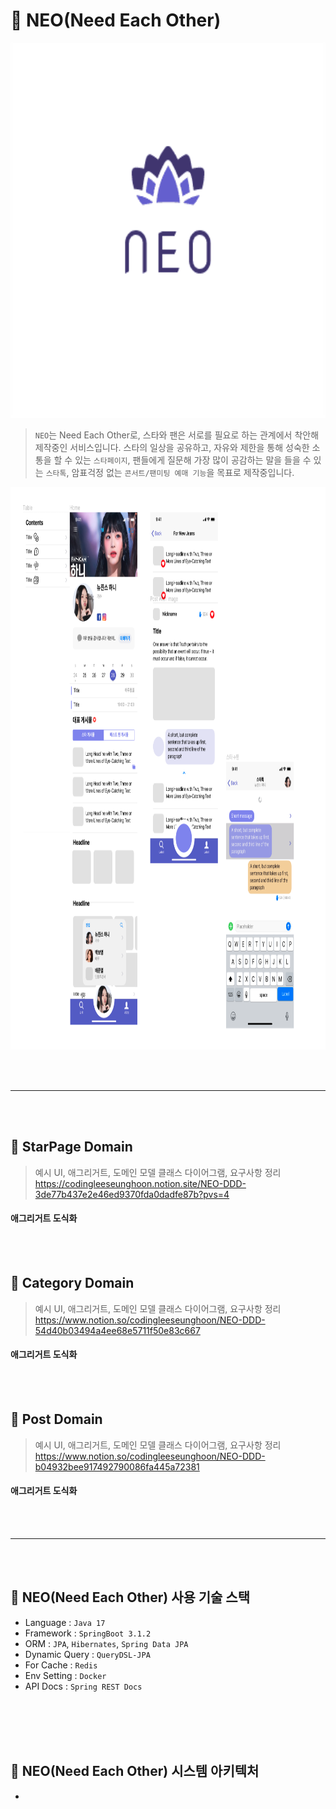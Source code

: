 # 💜 NEO(Need Each Other)

<p align="center"><img src=".gitbook/assets/pinterest_profile_image.png" height="600px" width="600px"></p>

> `NEO`는 Need Each Other로, 스타와 팬은 서로를 필요로 하는 관계에서 착안해 제작중인 서비스입니다.
> 스타의 일상을 공유하고, 자유와 제한을 통해 성숙한 소통을 할 수 있는 `스타페이지`, 팬들에게 질문해 가장 많이 공감하는 말을 들을 수 있는 `스타톡`,
> 암표걱정 없는 `콘서트/팬미팅 예매 기능`을 목표로 제작중입니다.


<p align="center"><img src="neo_ui_example.png" height="900px" width="900px"></p>

<br></br>

---

<br></br>



## 💜 StarPage Domain

> 예시 UI, 애그리거트, 도메인 모델 클래스 다이어그램, 요구사항 정리 <br>
https://codingleeseunghoon.notion.site/NEO-DDD-3de77b437e2e46ed9370fda0dadfe87b?pvs=4<br>        


#### 애그리거트 도식화


<br></br>

## 💜 Category Domain

> 예시 UI, 애그리거트, 도메인 모델 클래스 다이어그램, 요구사항 정리 <br>
https://www.notion.so/codingleeseunghoon/NEO-DDD-54d40b03494a4ee68e5711f50e83c667<br>        


#### 애그리거트 도식화


<br></br>

## 💜 Post Domain

> 예시 UI, 애그리거트, 도메인 모델 클래스 다이어그램, 요구사항 정리 <br>
https://www.notion.so/codingleeseunghoon/NEO-DDD-b04932bee917492790086fa445a72381<br>


#### 애그리거트 도식화


<br></br>

---

<br></br>


## 💜 NEO(Need Each Other) 사용 기술 스택
- Language : `Java 17`
- Framework : `SpringBoot 3.1.2`
- ORM : `JPA`, `Hibernates`, `Spring Data JPA`
- Dynamic Query : `QueryDSL-JPA`
- For Cache : `Redis`
- Env Setting : `Docker`
- API Docs : `Spring REST Docs`

<br></br>
<br></br>

## 💜 NEO(Need Each Other) 시스템 아키텍처
- 
